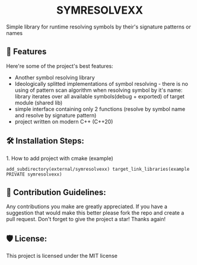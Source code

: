 <h1 align="center" id="title">SYMRESOLVEXX</h1>

<p id="description">Simple library for runtime resolving symbols by their's signature patterns or names</p>

  
  
<h2>🧐 Features</h2>

Here're some of the project's best features:

*   Another symbol resolving library
*   Ideologically splitted implementations of symbol resolving - there is no using of pattern scan algorithm when resolving symbol by it's name: library iterates over all available symbols(debug + exported) of target module (shared lib)
*   simple interface containing only 2 functions (resolve by symbol name and resolve by signature pattern)
*   project written on modern C++ (C++20)

<h2>🛠️ Installation Steps:</h2>

<p>1. How to add project with cmake (example)</p>

```
add_subdirectory(external/symresolvexx) target_link_libraries(example PRIVATE symresolvexx)
```

<h2>🍰 Contribution Guidelines:</h2>

Any contributions you make are greatly appreciated. If you have a suggestion that would make this better please fork the repo and create a pull request. Don't forget to give the project a star! Thanks again!

<h2>🛡️ License:</h2>

This project is licensed under the MIT license